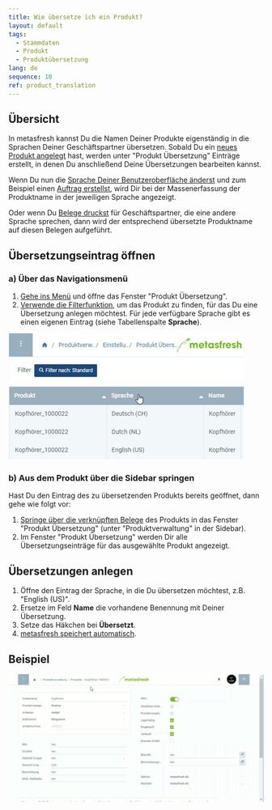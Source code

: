```yaml
---
title: Wie übersetze ich ein Produkt?
layout: default
tags:
  - Stammdaten
  - Produkt
  - Produktübersetzung
lang: de
sequence: 10
ref: product_translation
---
```


## Übersicht
In metasfresh kannst Du die Namen Deiner Produkte eigenständig in die Sprachen Deiner Geschäftspartner übersetzen. Sobald Du ein [neues Produkt angelegt](NeuesProdukt) hast, werden unter "Produkt Übersetzung" Einträge erstellt, in denen Du anschließend Deine Übersetzungen bearbeiten kannst.

Wenn Du nun die [Sprache Deiner Benutzeroberfläche änderst](SwitchLanguage) und zum Beispiel einen [Auftrag erstellst](Auftrag_erfassen), wird Dir bei der Massenerfassung der Produktname in der jeweiligen Sprache angezeigt.

Oder wenn Du [Belege druckst](PDFVorschau) für Geschäftspartner, die eine andere Sprache sprechen, dann wird der entsprechend übersetzte Produktname auf diesen Belegen aufgeführt.

## Übersetzungseintrag öffnen

### a) Über das Navigationsmenü
1. [Gehe ins Menü](Menu) und öffne das Fenster "Produkt Übersetzung".
1. [Verwende die Filterfunktion](Filterfunktion), um das Produkt zu finden, für das Du eine Übersetzung anlegen möchtest. Für jede verfügbare Sprache gibt es einen eigenen Eintrag (siehe Tabellenspalte **Sprache**).

 ![](assets/Produkt_Uebersetzung_Sprachen.png)

### b) Aus dem Produkt über die Sidebar springen
Hast Du den Eintrag des zu übersetzenden Produkts bereits geöffnet, dann gehe wie folgt vor:

1. [Springe über die verknüpften Belege](SpringezuBelegen) des Produkts in das Fenster "Produkt Übersetzung" (unter "Produktverwaltung" in der Sidebar).
1. Im Fenster "Produkt Übersetzung" werden Dir alle Übersetzungseinträge für das ausgewählte Produkt angezeigt.

## Übersetzungen anlegen
1. Öffne den Eintrag der Sprache, in die Du übersetzen möchtest, z.B. "English (US)".
1. Ersetze im Feld **Name** die vorhandene Benennung mit Deiner Übersetzung.
1. Setze das Häkchen bei **Übersetzt**.
1. [metasfresh speichert automatisch](Speicheranzeige).

## Beispiel
![](assets/Produkt_Uebersetzung.gif)
